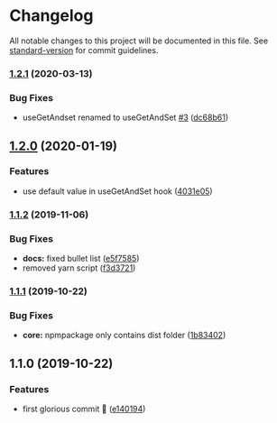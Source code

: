 # Changelog

All notable changes to this project will be documented in this file. See [standard-version](https://github.com/conventional-changelog/standard-version) for commit guidelines.

### [1.2.1](https://github.com/Spyna/react-context-hook/compare/v1.2.0...v1.2.1) (2020-03-13)


### Bug Fixes

* useGetAndset renamed to useGetAndSet [#3](https://github.com/Spyna/react-context-hook/issues/3) ([dc68b61](https://github.com/Spyna/react-context-hook/commit/dc68b619cdf5c8c57aaded4caa3558a134e6619e))

## [1.2.0](https://github.com/Spyna/react-context-hook/compare/v1.1.2...v1.2.0) (2020-01-19)


### Features

* use default value in useGetAndSet hook ([4031e05](https://github.com/Spyna/react-context-hook/commit/4031e058568c3bd3839d01d1cd086b148bbccb73))

### [1.1.2](https://github.com/Spyna/react-context-hook/compare/v1.1.1...v1.1.2) (2019-11-06)


### Bug Fixes

* **docs:** fixed bullet list ([e5f7585](https://github.com/Spyna/react-context-hook/commit/e5f758537f6b363c47b353665657382d6ae4131b))
* removed yarn script ([f3d3721](https://github.com/Spyna/react-context-hook/commit/f3d3721c2ab8d8d86347a22caf5d75f18c350710))

### [1.1.1](https://github.com/Spyna/react-context-hook/compare/v1.1.0...v1.1.1) (2019-10-22)


### Bug Fixes

* **core:** npmpackage only contains dist folder ([1b83402](https://github.com/Spyna/react-context-hook/commit/1b83402339215a52f573e6e1fd849fabc1c35041))

## 1.1.0 (2019-10-22)


### Features

* first glorious commit 🦄 ([e140194](https://github.com/Spyna/react-context-hook/commit/e14019443a00aa873d3aed84c802b3cff08ce052))
